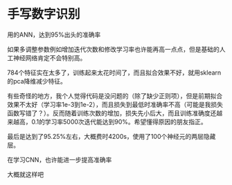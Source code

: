 # 手写数字识别

用的ANN，达到95%出头的准确率

如果多调整参数例如增加迭代次数和修改学习率也许能再高一点点，但是基础的人工神经网络肯定不会特别高。

784个特征实在太多了，训练起来太花时间了，而且拟合效果不好，就用sklearn的pca降维减少特征。

有些奇怪的地方，我个人觉得代码是没问题的（除了缺少正则项），但是前期拟合效果不太好（学习率1e-3到1e-2），而且损失到最低时准确率不高（可能是我损失函数写错了？）。反而随着训练次数的增加，损失先小后大，而且训练准确度还越来越高，0.1的学习率5000次迭代能达到90%。希望懂得原因的朋友指正。

最后是达到了95.25%左右，大概费时4200s，使用了100个神经元的两层隐藏层。

在学习CNN，也许能进一步提高准确率

大概就这样吧
